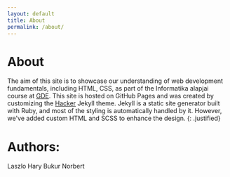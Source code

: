 ```yaml
---
layout: default
title: About
permalink: /about/
---
```

# About

The aim of this site is to showcase our understanding of web development fundamentals, including HTML, CSS, as part of the Informatika alapjai course at [GDE](https://gde.hu/). This site is hosted on GitHub Pages and was created by customizing the [Hacker](https://github.com/pages-themes/hacker) Jekyll theme. Jekyll is a static site generator built with Ruby, and most of the styling is automatically handled by it. However, we've added custom HTML and SCSS to enhance the design.
{: .justified}

# Authors: 

<a href="https://www.linkedin.com/in/l%C3%A1szl%C3%B3-h%C3%A1ry-297576ba/" target="_blank" style="text-decoration:none;">
    <i class="fab fa-linkedin" style="font-size: 24px; color: #0077B5;"></i> Laszlo Hary
</a>
<a href="https://www.linkedin.com/in/norbert-bukur-aa8a82299/" target="_blank" style="text-decoration:none;">
    <i class="fab fa-linkedin" style="font-size: 24px; color: #0077B5;"></i> Bukur Norbert
</a>
